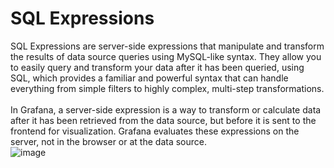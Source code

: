 # SQL Expressions
SQL Expressions are server-side expressions that manipulate and transform the results of data source queries using MySQL-like syntax. They allow you to easily query and transform your data after it has been queried, using SQL, which provides a familiar and powerful syntax that can handle everything from simple filters to highly complex, multi-step transformations.
<br/><br/>
In Grafana, a server-side expression is a way to transform or calculate data after it has been retrieved from the data source, but before it is sent to the frontend for visualization. Grafana evaluates these expressions on the server, not in the browser or at the data source.
<br/>
![image](https://github.com/user-attachments/assets/b164276f-b0a1-4471-88a7-22a948e309c1)
<br/><br/>
